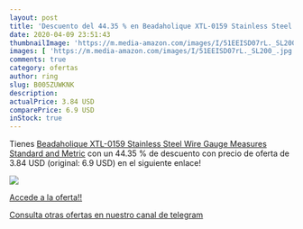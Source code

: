 ```yaml
---
layout: post
title: 'Descuento del 44.35 % en Beadaholique XTL-0159 Stainless Steel Wi'
date: 2020-04-09 23:51:43
thumbnailImage: 'https://m.media-amazon.com/images/I/51EEISD07rL._SL200_.jpg'
images: [ 'https://m.media-amazon.com/images/I/51EEISD07rL._SL200_.jpg' ]
comments: true
category: ofertas
author: ring
slug: B005ZUWKNK
description:
actualPrice: 3.84 USD
comparePrice: 6.9 USD
inStock: true
---
```


Tienes [Beadaholique XTL-0159 Stainless Steel Wire Gauge Measures Standard and Metric](https://www.amazon.com/dp/B005ZUWKNK/?tag=redken08-20) con un 44.35 % de descuento con precio de oferta de 3.84 USD (original: 6.9 USD) en el siguiente enlace!

[![](https://m.media-amazon.com/images/I/51EEISD07rL._SL200_.jpg)](https://www.amazon.com/dp/B005ZUWKNK/?tag=redken08-20)

[Accede a la oferta!!](https://www.amazon.com/dp/B005ZUWKNK/?tag=redken08-20)

[Consulta otras ofertas en nuestro canal de telegram](https://t.me/s/ofertas25)
